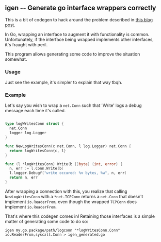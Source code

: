 ## igen -- Generate go interface wrappers correctly

This is a bit of codegen to hack around the problem described in [this blog
post](https://medium.com/@cep21/interface-wrapping-method-erasure-c523b3549912).

In Go, wrapping an interface to augment it with functionality is common. Unfortunately, if the interface being wrapped implements other interfaces, it's fraught with peril.

This program allows generating some code to improve the situation somewhat.

### Usage

Just see the example, it's simpler to explain that way tbqh.

### Example

Let's say you wish to wrap a `net.Conn` such that 'Write' logs a debug message
each time it's called.

```go

type logWritesConn struct {
  net.Conn
  logger log.Logger
}

func NewLogWritesConn(c net.Conn, l log.Logger) net.Conn {
  return logWritesConn{c, l}
}

func (l *logWritesConn) Write(b []byte) (int, error) {
  n, err := l.Conn.Write(b)
  l.logger.Debugf("write occured: %v bytes, %w", n, err)
  return n, err
}
```

After wrapping a connection with this, you realize that calling
`NewLogWritesConn` with a `*net.TCPConn` returns a `net.Conn` that doesn't
implement `io.ReaderFrom`, even though the wrapped `TCPConn` does implement
`io.ReaderFrom`.

That's where this codegen comes in! Retaining those interfaces is a simple matter of generating some code to do so:

```
igen my.go.package/path/logconn "*logWritesConn.Conn" io.ReaderFrom,syscall.Conn > igen_generated.go
```
